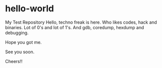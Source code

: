 # hello-world
My Test Repository
Hello, techno freak is here. Who likes codes, hack and binaries. Lot of 0's and lot of 1's. And gdb, coredump, hexdump and debugging. 

Hope you got me.

See you soon.

Cheers!!
